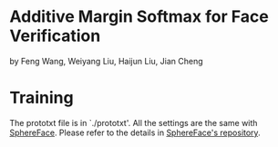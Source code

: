 # Additive Margin Softmax for Face Verification 

by Feng Wang, Weiyang Liu, Haijun Liu, Jian Cheng

# Training

The prototxt file is in `./prototxt'. All the settings are the same with [SphereFace](https://github.com/wy1iu/sphereface). Please refer to the details in [SphereFace's repository](https://github.com/wy1iu/sphereface).
